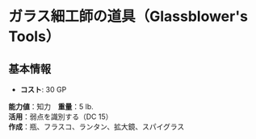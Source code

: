 # ガラス細工師の道具（Glassblower's Tools）

## 基本情報
- **コスト**: 30 GP

**能力値**：知力　**重量**：5 lb.  
**活用**：弱点を識別する（DC 15）  
**作成**：瓶、フラスコ、ランタン、拡大鏡、スパイグラス  